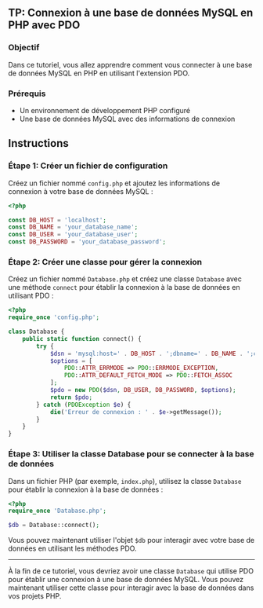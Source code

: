 ## TP:  Connexion à une base de données MySQL en PHP avec PDO

### Objectif
Dans ce tutoriel, vous allez apprendre comment vous connecter à une base de données MySQL en PHP en utilisant l'extension PDO.

### Prérequis
- Un environnement de développement PHP configuré
- Une base de données MySQL avec des informations de connexion

## Instructions

### Étape 1: Créer un fichier de configuration
Créez un fichier nommé `config.php` et ajoutez les informations de connexion à votre base de données MySQL :

```php
<?php

const DB_HOST = 'localhost';
const DB_NAME = 'your_database_name';
const DB_USER = 'your_database_user';
const DB_PASSWORD = 'your_database_password';
```

### Étape 2: Créer une classe pour gérer la connexion
Créez un fichier nommé `Database.php` et créez une classe `Database` avec une méthode `connect` pour établir la connexion à la base de données en utilisant PDO :

```php
<?php
require_once 'config.php';

class Database {
    public static function connect() {
        try {
            $dsn = 'mysql:host=' . DB_HOST . ';dbname=' . DB_NAME . ';charset=utf8';
            $options = [
                PDO::ATTR_ERRMODE => PDO::ERRMODE_EXCEPTION,
                PDO::ATTR_DEFAULT_FETCH_MODE => PDO::FETCH_ASSOC
            ];
            $pdo = new PDO($dsn, DB_USER, DB_PASSWORD, $options);
            return $pdo;
        } catch (PDOException $e) {
            die('Erreur de connexion : ' . $e->getMessage());
        }
    }
}
```

### Étape 3: Utiliser la classe Database pour se connecter à la base de données
Dans un fichier PHP (par exemple, `index.php`), utilisez la classe `Database` pour établir la connexion à la base de données :

```php
<?php
require_once 'Database.php';

$db = Database::connect();
```

Vous pouvez maintenant utiliser l'objet `$db` pour interagir avec votre base de données en utilisant les méthodes PDO.

---
À la fin de ce tutoriel, vous devriez avoir une classe `Database` qui utilise PDO pour établir une connexion à une base de données MySQL. 
Vous pouvez maintenant utiliser cette classe pour interagir avec la base de données dans vos projets PHP.